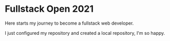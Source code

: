 # Fullstack Open 2021

Here starts my journey to become a fullstack web developer. 

I just configured my repository and created a local repository, I'm so happy.
